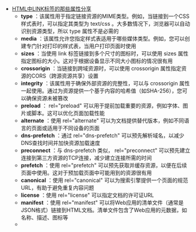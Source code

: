 - [HTML中LINK标签的那些属性分享](https://baijiahao.baidu.com/s?id=1764947341655970887&wfr=spider&for=pc)
  - **type** ：该属性用于指定链接资源的MIME类型。例如，当链接到一个CSS样式表时，可以指定其类型为 text/css 。大多数情况下，浏览器可以自动识别资源类型，所以 type 属性不是必需的
  - **media** ：该属性允许您指定样式表适用于哪些媒体类型。例如，您可以创建专门针对打印的样式表，当用户打印页面时使用
  - **sizes** ：当使用 link 标签链接到多个尺寸的图标时，可以使用 sizes 属性指定图标的大小。这对于根据设备显示不同大小图标的情况很有用
  - **crossorigin** ：当链接到跨域资源时，可以使用 crossorigin 属性指定资源的CORS（跨源资源共享）设置
  - **integrity** ：该属性用于确保外部资源的完整性，可以与 crossorigin 属性一起使用。通过为资源提供一个基于内容的哈希值（如SHA-256），您可以确保资源未被篡改
  - **preload** ： rel="preload" 可以用于提前加载重要的资源，例如字体、图片或脚本。这可以优化页面加载性能
  - **alternate** ：使用 rel="alternate" 可以为文档提供替代版本，例如不同语言的页面或适用于不同设备的页面
  - **dns-prefetch** ：通过 rel="dns-prefetch" 可以预先解析域名，以减少DNS查找时间并加快资源加载速度
  - **preconnect** ：与 dns-prefetch 类似， rel="preconnect" 可以预先建立连接到第三方资源的TCP连接，减少建立连接所需的时间
  - **prefetch** ：使用 rel="prefetch" 可以预先获取并缓存资源，以便在后续页面中使用。这对于预加载页面中可能用到的资源很有用
  - **canonical** ：使用 rel="canonical" 可以为搜索引擎提供一个页面的规范URL，有助于避免重复内容问题
  - **license** ：使用 rel="license" 可以指定文档的许可证URL
  - **manifest** ：使用 rel="manifest" 可以将Web应用的清单文件（通常是JSON格式）链接到HTML文档。清单文件包含了Web应用的元数据，如名称、描述、图标等
  - 